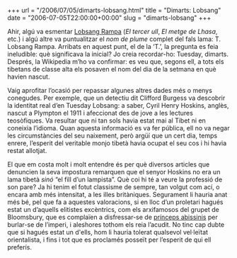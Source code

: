 +++
url = "/2006/07/05/dimarts-lobsang.html"
title = "Dimarts: Lobsang"
date = "2006-07-05T22:00:00+00:00"
slug = "dimarts-lobsang"
+++

Ahir, algú va esmentar [Lobsang Rampa](https://en.wikipedia.org/wiki/Lobsang_Rampa) (*El tercer ull*, *El metge de Lhasa*, etc.) i algú altre va puntualitzar el *nom de plume* complet del fals lama: T. Lobsang Rampa. Arribats en aquest punt, el de la ‘T.’, la pregunta es feia ineludible: què significava la inicial? Jo creia recordar-ho: Tuesday, dimarts. Després, la Wikipedia m’ho va confirmar: es veu que, segons ell, a tots els tibetans de classe alta els posaven el nom del dia de la setmana en què havien nascut.

Vaig aprofitar l’ocasió per repassar algunes altres dades més o menys conegudes. Per exemple, que un detectiu dit Clifford Burgess va descobrir la identitat real d’en Tuesday Lobsang: a saber, Cyril Henry Hoskins, anglès, nascut a Plympton el 1911 i afeccionat des de jove a les lectures teosòfiques. Va resultar que ni tan sols havia estat mai al Tibet ni en coneixia l’idioma. Quan aquesta informació es va fer pública, ell no va negar les circumstàncies del seu naixement, però argüí que un cert dia, temps enrere, l’esperit del veritable monjo tibetà havia ocupat el seu cos i hi havia restat allotjat.

El que em costa molt i molt entendre és per què diversos articles que denuncien la seva impostura remarquen que el senyor Hoskins no era un lama tibetà *sinó* “el fill d’un lampista”. Què coi hi té a veure la professió de son pare? Ja hi tenim el fotut classisme de sempre, tan volgut com ací, o encara amb més intensitat, a les illes britàniques. Segurament li hauria anat més bé, pel que fa a aquestes valoracions, si en lloc d’un proletari hagués estat un d’aquells elitistes excèntrics, com els arxifamosos del grupet de Bloomsbury, que es complaïen a disfressar-se de [prínceps abissinis](https://en.wikipedia.org/wiki/Dreadnought_hoax) per burlar-se de l’imperi, i aleshores tothom els reia l’acudit. No tinc cap dubte que si hagués estat un d'ells, hom li hauria tolerat qualsevol vel·leïtat orientalista, i fins i tot que es proclamés posseït per l’esperit de qui ell preferís.